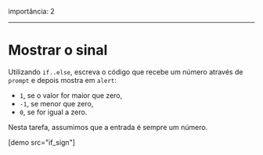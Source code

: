 importância: 2

---

# Mostrar o sinal

Utilizando `if..else`, escreva o código que recebe um número através de `prompt` e depois mostra em `alert`:

- `1`, se o valor for maior que zero,
- `-1`, se menor que zero,
- `0`, se for igual a zero.

Nesta tarefa, assumimos que a entrada é sempre um número.

[demo src="if_sign"]
